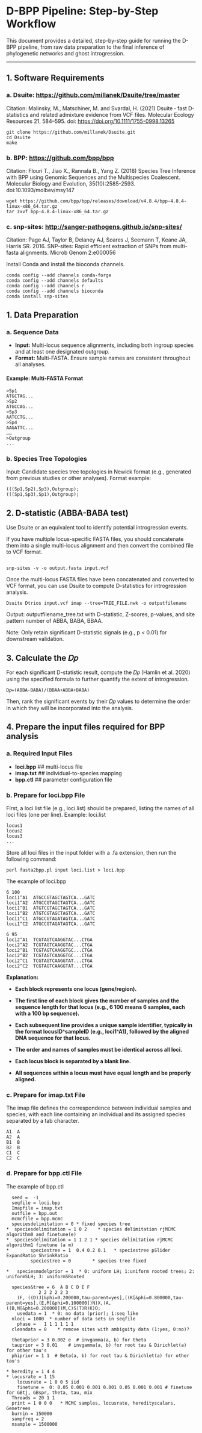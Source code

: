 
# D-BPP Pipeline: Step-by-Step Workflow

This document provides a detailed, step-by-step guide for running the D-BPP pipeline, from raw data preparation to the final inference of phylogenetic networks and ghost introgression.

---
## 1. Software Requirements
### a. Dsuite: https://github.com/millanek/Dsuite/tree/master
Citation: Malinsky, M., Matschiner, M. and Svardal, H. (2021) Dsuite ‐ fast D‐statistics and related admixture evidence from VCF files. Molecular Ecology Resources 21, 584–595. doi: https://doi.org/10.1111/1755-0998.13265

```
git clone https://github.com/millanek/Dsuite.git
cd Dsuite
make
```
### b. BPP: https://github.com/bpp/bpp
Citation: Flouri T., Jiao X., Rannala B., Yang Z. (2018) Species Tree Inference with BPP using Genomic Sequences and the Multispecies Coalescent. Molecular Biology and Evolution, 35(10):2585-2593. doi:10.1093/molbev/msy147
```
wget https://github.com/bpp/bpp/releases/download/v4.8.4/bpp-4.8.4-linux-x86_64.tar.gz
tar zxvf bpp-4.8.4-linux-x86_64.tar.gz
```
### c. snp-sites: http://sanger-pathogens.github.io/snp-sites/
Citation: Page AJ, Taylor B, Delaney AJ, Soares J, Seemann T, Keane JA, Harris SR. 2016. SNP-sites: Rapid efficient extraction of SNPs from multi-fasta alignments. Microb Genom 2:e000056

Install Conda and install the bioconda channels.
```
conda config --add channels conda-forge
conda config --add channels defaults
conda config --add channels r
conda config --add channels bioconda
conda install snp-sites
```

## 1. Data Preparation

### a. Sequence Data

- **Input:** Multi-locus sequence alignments, including both ingroup species and at least one designated outgroup.
- **Format:** Multi-FASTA. Ensure sample names are consistent throughout all analyses.

#### Example: Multi-FASTA Format

```
>Sp1
ATGCTAG...
>Sp2
ATGCCAG...
>Sp3
AATCCTG...
>Sp4
AAGATTC...
……
>Outgroup
...
```
### b. Species Tree Topologies
Input: Candidate species tree topologies in Newick format (e.g., generated from previous studies or other analyses).
Format example:
```
(((Sp1,Sp2),Sp3),Outgroup);
(((Sp1,Sp3),Sp1),Outgroup);
```

## 2. D-statistic (ABBA-BABA test)

Use Dsuite or an equivalent tool to identify potential introgression events.

If you have multiple locus-specific FASTA files, you should concatenate them into a single multi-locus alignment and then convert the combined file to VCF format.

```

snp-sites -v -o output.fasta input.vcf
```

Once the multi-locus FASTA files have been concatenated and converted to VCF format, you can use Dsuite to compute D-statistics for introgression analysis.

```
Dsuite Dtrios input.vcf imap --tree=TREE_FILE.nwk -o outputfilename
```
Output: outputfilename_tree.txt with D-statistic, Z-scores, p-values, and site pattern number of ABBA, BABA, BBAA.

Note: Only retain significant D-statistic signals (e.g., p < 0.01) for downstream validation.

## 3. Calculate the 𝐷𝑝
For each significant D-statistic result, compute the 𝐷𝑝 (Hamlin et al. 2020) using the specified formula to further quantify the extent of introgression.

```
D𝑝=(ABBA-BABA)/(BBAA+ABBA+BABA)

```
Then, rank the significant events by their 𝐷𝑝 values to determine the order in which they will be incorporated into the analysis.

## 4. Prepare the input files required for BPP analysis

### a. Required Input Files
- **loci.bpp**                ## multi-locus file
- **imap.txt**                ## individual-to-species mapping
- **bpp.ctl**                 ## parameter configuration file

### b. Prepare for loci.bpp File

First, a loci list file (e.g., loci.list) should be prepared, listing the names of all loci files (one per line). 
Example: loci.list
```
locus1
locus2
locus3
...

```

Store all loci files in the input folder with a .fa extension, then run the following command:

```
perl fasta2bpp.pl input loci.list > loci.bpp
```
The example of loci.bpp
```
6 100
loci1^A1  ATGCCGTAGCTAGTCA...GATC
loci1^A2  ATGCCGTAGCTAGTCA...GATC
loci1^B1  ATGTCGTAGCTAGTCA...GATC
loci1^B2  ATGTCGTAGCTAGTCA...GATC
loci1^C1  ATGCCGTAGATAGTCA...GATC
loci1^C2  ATGCCGTAGATAGTCA...GATC

6 95
loci2^A1  TCGTAGTCAAGGTAC...CTGA
loci2^A2  TCGTAGTCAAGGTAC...CTGA
loci2^B1  TCGTAGTCAAGGTGC...CTGA
loci2^B2  TCGTAGTCAAGGTGC...CTGA
loci2^C1  TCGTAGTCAAGGTAT...CTGA
loci2^C2  TCGTAGTCAAGGTAT...CTGA

```
**Explanation:**

- **Each block represents one locus (gene/region).**

- **The first line of each block gives the number of samples and the sequence length for that locus (e.g., 6 100 means 6 samples, each with a 100 bp sequence).**

- **Each subsequent line provides a unique sample identifier, typically in the format locusID^sampleID (e.g., loci1^A1), followed by the aligned DNA sequence for that locus.**

- **The order and names of samples must be identical across all loci.**

- **Each locus block is separated by a blank line.**

- **All sequences within a locus must have equal length and be properly aligned.**


### c. Prepare for imap.txt File

The imap file defines the correspondence between individual samples and species, with each line containing an individual and its assigned species separated by a tab character.

```
A1  A
A2  A
B1  B
B2  B
C1  C
C2  C
```
### d. Prepare for bpp.ctl File

The example of bpp.ctl

```
  seed =  -1
  seqfile = loci.bpp
  Imapfile = imap.txt
  outfile = bpp.out
  mcmcfile = bpp.mcmc
  speciesdelimitation = 0 * fixed species tree
*  speciesdelimitation = 1 0 2    * species delimitation rjMCMC algorithm0 and finetune(e)
*  speciesdelimitation = 1 1 2 1 * species delimitation rjMCMC algorithm1 finetune (a m)
*        speciestree = 1  0.4 0.2 0.1   * speciestree pSlider ExpandRatio ShrinkRatio
         speciestree = 0        * species tree fixed

*   speciesmodelprior = 1  * 0: uniform LH; 1:uniform rooted trees; 2: uniformSLH; 3: uniformSRooted

  species&tree = 6  A B C D E F
		    2 2 2 2 2 3
	(F, ((D)J[&phi=0.200000,tau-parent=yes],((K[&phi=0.800000,tau-parent=yes],(E,M[&phi=0.100000])N)X,(A,((B,N[&phi=0.200000])M,C)S)T)R)K)O;
	usedata = 1  * 0: no data (prior); 1:seq like
  nloci = 1000  * number of data sets in seqfile
	phase =   1 1 1 1 1 1
  cleandata = 0    * remove sites with ambiguity data (1:yes, 0:no)?

  thetaprior = 3 0.002 e  # invgamma(a, b) for theta
  tauprior = 3 0.01    # invgamma(a, b) for root tau & Dirichlet(a) for other tau's
  phiprior = 1 1  # Beta(a, b) for root tau & Dirichlet(a) for other tau's

* heredity = 1 4 4
* locusrate = 1 15
	locusrate = 1 0 0 5 iid
	finetune =  0: 0.05 0.001 0.001 0.001 0.05 0.001 0.001 # finetune for GBtj, GBspr, theta, tau, mix
  Threads = 20 1 1
  print = 1 0 0 0   * MCMC samples, locusrate, heredityscalars, Genetrees
  burnin = 150000
  sampfreq = 2
  nsample = 1500000
```






